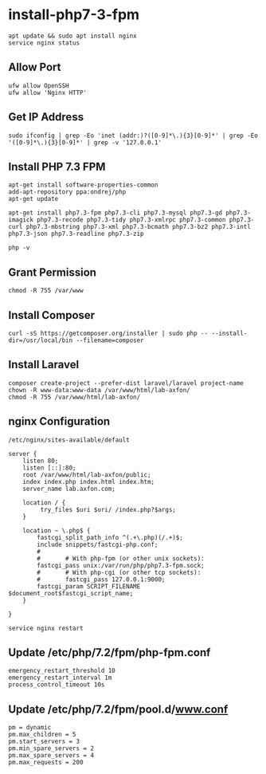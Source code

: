 # install-php7-3-fpm

```
apt update && sudo apt install nginx
service nginx status
```

## Allow Port
```
ufw allow OpenSSH
ufw allow 'Nginx HTTP'
```

## Get IP Address
```
sudo ifconfig | grep -Eo 'inet (addr:)?([0-9]*\.){3}[0-9]*' | grep -Eo '([0-9]*\.){3}[0-9]*' | grep -v '127.0.0.1'
```

## Install PHP 7.3 FPM
```
apt-get install software-properties-common
add-apt-repository ppa:ondrej/php
apt-get update

apt-get install php7.3-fpm php7.3-cli php7.3-mysql php7.3-gd php7.3-imagick php7.3-recode php7.3-tidy php7.3-xmlrpc php7.3-common php7.3-curl php7.3-mbstring php7.3-xml php7.3-bcmath php7.3-bz2 php7.3-intl php7.3-json php7.3-readline php7.3-zip

php -v
```

## Grant Permission
```
chmod -R 755 /var/www
```

## Install Composer
```
curl -sS https://getcomposer.org/installer | sudo php -- --install-dir=/usr/local/bin --filename=composer
```

## Install Laravel
```
composer create-project --prefer-dist laravel/laravel project-name
chown -R www-data:www-data /var/www/html/lab-axfon/
chmod -R 755 /var/www/html/lab-axfon/
```

## nginx Configuration
```
/etc/nginx/sites-available/default
```

```
server {
    listen 80;
    listen [::]:80;
    root /var/www/html/lab-axfon/public;
    index index.php index.html index.htm;
    server_name lab.axfon.com;

    location / {
         try_files $uri $uri/ /index.php?$args;        
    }

    location ~ \.php$ {
        fastcgi_split_path_info ^(.+\.php)(/.+)$;
        include snippets/fastcgi-php.conf;
        #
        #       # With php-fpm (or other unix sockets):
        fastcgi_pass unix:/var/run/php/php7.3-fpm.sock;
        #       # With php-cgi (or other tcp sockets):
        #       fastcgi_pass 127.0.0.1:9000;
        fastcgi_param SCRIPT_FILENAME $document_root$fastcgi_script_name;
    }

}
```
```
service nginx restart
```

## Update /etc/php/7.2/fpm/php-fpm.conf
```
emergency_restart_threshold 10
emergency_restart_interval 1m
process_control_timeout 10s
```

## Update /etc/php/7.2/fpm/pool.d/www.conf
```
pm = dynamic
pm.max_children = 5
pm.start_servers = 3
pm.min_spare_servers = 2
pm.max_spare_servers = 4
pm.max_requests = 200
```
